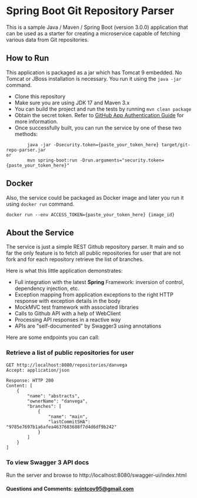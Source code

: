 # Spring Boot Git Repository Parser

This is a sample Java / Maven / Spring Boot (version 3.0.0) application that can be used as a
starter for creating a microservice capable of fetching various data from Git repositories.

## How to Run

This application is packaged as a jar which has Tomcat 9 embedded. No Tomcat or JBoss installation
is necessary. You run it using the ```java -jar``` command.

* Clone this repository
* Make sure you are using JDK 17 and Maven 3.x
* You can build the project and run the tests by running ```mvn clean package```
* Obtain the secret token. Refer to [GitHub App Authentication Guide](https://developer.github.com/apps/building-github-apps/authenticating-with-github-apps/) for more information.
* Once successfully built, you can run the service by one of these two methods:

```
        java -jar -Dsecurity.token={paste_your_token_here} target/git-repo-parser.jar
or
        mvn spring-boot:run -Drun.arguments="security.token={paste_your_token_here}"
```

## Docker

Also, the service could be packaged as Docker image and later you run it using ```docker run``` command.

```
docker run --env ACCESS_TOKEN={paste_your_token_here} {image_id}   
```

## About the Service

The service is just a simple REST Github repository parser. It main and so far the only
feature is to fetch all public repositories for user that are not fork and for each repository retrieve the list of branches.

Here is what this little application demonstrates:

* Full integration with the latest **Spring** Framework: inversion of control, dependency injection,
  etc.
* Exception mapping from application exceptions to the right HTTP response with exception details in
  the body
* MockMVC test framework with associated libraries
* Calls to Github API with a help of WebClient
* Processing API responses in a reactive way
* APIs are "self-documented" by Swagger3 using annotations

Here are some endpoints you can call:

### Retrieve a list of public repositories for user

```
GET http://localhost:8080/repositories/danvega
Accept: application/json

Response: HTTP 200
Content: [
    {
        "name": "abstracts",
        "ownerName": "danvega",
        "branches": [
            {
                "name": "main",
                "lastCommitSHA": "9785e7697b1a6afea4637683688f7d4d6df9b242"
            }
        ]
    }
]
```

### To view Swagger 3 API docs

Run the server and browse to http://localhost:8080/swagger-ui/index.html

#### Questions and Comments: svintcov95@gmail.com


